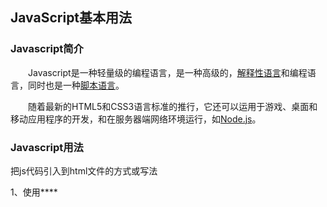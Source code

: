 ## JavaScript基本用法

### Javascript简介

　　Javascript是一种轻量级的编程语言，是一种高级的，[解释性语言](https://baike.baidu.com/item/解释性语言)和编程语言，同时也是一种[脚本语言](https://baike.baidu.com/item/脚本语言/1379708)。

　　随着最新的HTML5和CSS3语言标准的推行，它还可以运用于游戏、桌面和移动应用程序的开发，和在服务器端网络环境运行，如[Node.js](http://www.runoob.com/nodejs/nodejs-tutorial.html)。

### Javascript用法

把js代码引入到html文件的方式或写法

1、使用**<script></script>**



<h3></h3>

